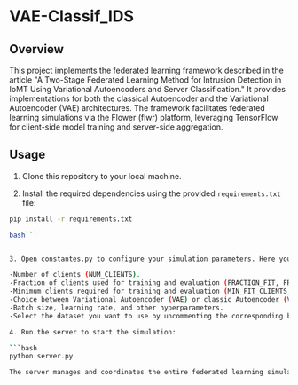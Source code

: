 # VAE-Classif_IDS
## Overview 
This project implements the federated learning framework described in the article "A Two-Stage Federated Learning Method for Intrusion Detection in IoMT Using Variational Autoencoders and Server Classification." It provides implementations for both the classical Autoencoder and the Variational Autoencoder (VAE) architectures. The framework facilitates federated learning simulations via the Flower (flwr) platform, leveraging TensorFlow for client-side model training and server-side aggregation.

## Usage
1. Clone this repository to your local machine.

2. Install the required dependencies using the provided `requirements.txt` file:

```bash
pip install -r requirements.txt

bash```


3. Open constantes.py to configure your simulation parameters. Here you can set:

-Number of clients (NUM_CLIENTS).
-Fraction of clients used for training and evaluation (FRACTION_FIT, FRACTION_EVALUATE).
-Minimum clients required for training and evaluation (MIN_FIT_CLIENTS, MIN_EVALUATE_CLIENTS, MIN_AVAILABLE_CLIENTS).
-Choice between Variational Autoencoder (VAE) or classic Autoencoder (VAE=True or False).
-Batch size, learning rate, and other hyperparameters.
-Select the dataset you want to use by uncommenting the corresponding block (BOT_IoT, Wustl-2020, or SCADA) and commenting out the others. These blocks specify dataset paths, class counts, epochs, architecture layers, and other relevant settings.

4. Run the server to start the simulation:

```bash
python server.py

The server manages and coordinates the entire federated learning simulation.






